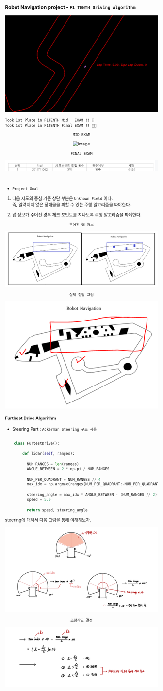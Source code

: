 ### Robot Navigation project - `F1 TENTH Driving Algorithm`

<div align="center">

![img_5.png](img_5.png)

</div>

`Took 1st Place in F1TENTH Mid   EXAM !! 🍑`  
`Took 1st Place in F1TENTH Final EXAM !! 🍑🍑`

<div align=center>
   
`MID EXAM`

![image](https://user-images.githubusercontent.com/59076451/143087485-7b1094a7-34f1-4215-aab1-459737e2ff5d.png)
        

`FINAL EXAM`

![img_3.png](img_3.png)

</div>        

<br>

- `Project Goal`

1. 다음 지도의 중심 기준 상단 부분은 `Unknown Field` 이다.  
즉, 알려지지 않은 장애물을 피할 수 있는 주행 알고리즘을 짜야한다.


2. 맵 정보가 주어진 경우 체크 포인트를 지나도록 주행 알고리즘을 짜야한다.

<div align="center">

`주어진 맵 정보`

![img_4.png](img_4.png)

`실제 정답 그림`

![img_1.png](img_1.png)

</div>

#### Furthest Drive Algorithm 

- Steering Part : `Ackerman Steering 구조 사용`

```python

    class FurtestDrive():
        
        def lidar(self, ranges):
          
          NUM_RANGES = len(ranges)        
          ANGLE_BETWEEN = 2 * np.pi / NUM_RANGES
 
          NUM_PER_QUADRANT = NUM_RANGES // 4
          max_idx = np.argmax(ranges[NUM_PER_QUADRANT:-NUM_PER_QUADRANT]) + NUM_PER_QUADRANT
          
          steering_angle = max_idx * ANGLE_BETWEEN - (NUM_RANGES // 2) * ANGLE_BETWEEN
          speed = 5.0

          return speed, steering_angle 

```    

steering에 대해서 다음 그림을 통해 이해해보자.

<div align="center">

![img.png](img/img.png)

`조향각도 결정`

![img_1.png](img/img_1.png)

</div>
